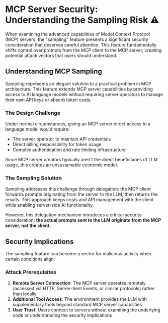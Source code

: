 # MCP Server Security: Understanding the Sampling Risk ⚠️

When examining the advanced capabilities of Model Context Protocol (MCP) servers, the "sampling" feature presents a significant security consideration that deserves careful attention. This feature fundamentally shifts control over prompts from the MCP client to the MCP server, creating potential attack vectors that users should understand.

## Understanding MCP Sampling

Sampling represents an elegant solution to a practical problem in MCP architecture. This feature extends MCP server capabilities by providing access to AI language models without requiring server operators to manage their own API keys or absorb token costs.

### The Design Challenge

Under normal circumstances, giving an MCP server direct access to a language model would require:
- The server operator to maintain API credentials
- Direct billing responsibility for token usage
- Complex authentication and rate limiting infrastructure

Since MCP server creators typically aren't the direct beneficiaries of LLM usage, this creates an unsustainable economic model.

### The Sampling Solution

Sampling addresses this challenge through delegation: the MCP client forwards prompts originating from the server to the LLM, then returns the results. This approach keeps costs and API management with the client while enabling server-side AI functionality.

However, this delegation mechanism introduces a critical security consideration: **the actual prompts sent to the LLM originate from the MCP server, not the client.**

## Security Implications

The sampling feature can become a vector for malicious activity when certain conditions align:

### Attack Prerequisites

1. **Remote Server Connection**: The MCP server operates remotely (accessed via HTTP, Server-Sent Events, or similar protocols) rather than locally
2. **Additional Tool Access**: The environment provides the LLM with supplementary tools beyond standard MCP server capabilities
3. **User Trust**: Users connect to servers without examining the underlying code or understanding the security implications
